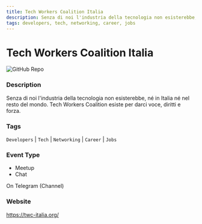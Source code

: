 ```yaml
---
title: Tech Workers Coalition Italia
description: Senza di noi l'industria della tecnologia non esisterebbe, né in Italia né nel resto del mondo. Tech Workers Coalition esiste per darci voce, diritti e forza.
tags: developers, tech, networking, career, jobs
---
```

        

# Tech Workers Coalition Italia

![GitHub Repo](https://img.shields.io/static/v1?label=category&message=communities&color=green)

### Description

Senza di noi l'industria della tecnologia non esisterebbe, né in Italia né nel resto del mondo. Tech Workers Coalition esiste per darci voce, diritti e forza.

### Tags

`Developers` | `Tech` | `Networking` | `Career` | `Jobs`

### Event Type

- Meetup
- Chat

On Telegram (Channel)

### Website

https://twc-italia.org/